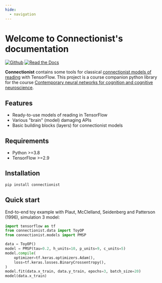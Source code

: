 ```yaml
---
hide:
  - navigation
---
```


# Welcome to Connectionist's documentation

[![Github](https://img.shields.io/badge/Docs-Github.io-4051b5)](https://jasonlo.github.io/connectionist/)
[![Read the Docs](https://img.shields.io/badge/Docs-Read%20the%20Docs-4051b5)](https://connectionist.readthedocs.io/en/latest/)

**Connectionist** contains some tools for classical [connectionist models of reading](https://www.cnbc.cmu.edu/~plaut/papers/pdf/Plaut05chap.connModelsReading.pdf) with TensorFlow. This project is a course companion python library for the course [Contemporary neural networks for cognition and cognitive neuroscience](https://drive.google.com/drive/folders/1ZNmK-W8bk3iIH6M5cYzhO_XGhCrxFXzL).

## Features

- Ready-to-use models of reading in TensorFlow
- Various "brain" (model) damaging APIs
- Basic building blocks (layers) for connectionist models

## Requirements

- Python >=3.8
- TensorFlow >=2.9

## Installation

```bash
pip install connectionist
```

## Quick start

End-to-end toy example with Plaut, McClelland, Seidenberg and Patterson (1996), simulation 3 model:

```python
import tensorflow as tf
from connectionist.data import ToyOP
from connectionist.models import PMSP

data = ToyOP()
model = PMSP(tau=0.2, h_units=10, p_units=9, c_units=5)
model.compile(
    optimizer=tf.keras.optimizers.Adam(),
    loss=tf.keras.losses.BinaryCrossentropy(),
)
model.fit(data.x_train, data.y_train, epochs=3, batch_size=20)
model(data.x_train)
```
